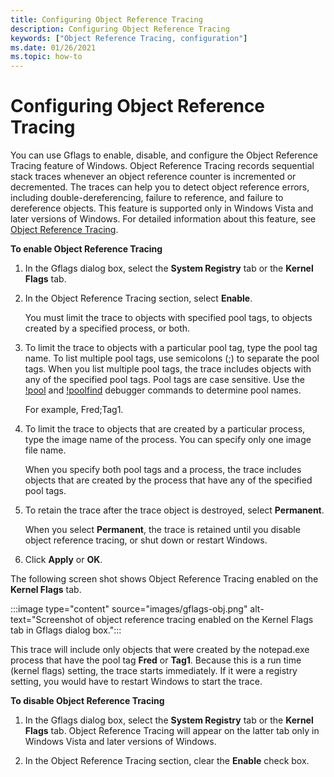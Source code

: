 ```yaml
---
title: Configuring Object Reference Tracing
description: Configuring Object Reference Tracing
keywords: ["Object Reference Tracing, configuration"]
ms.date: 01/26/2021
ms.topic: how-to
---
```


# Configuring Object Reference Tracing


You can use Gflags to enable, disable, and configure the Object Reference Tracing feature of Windows. Object Reference Tracing records sequential stack traces whenever an object reference counter is incremented or decremented. The traces can help you to detect object reference errors, including double-dereferencing, failure to reference, and failure to dereference objects. This feature is supported only in Windows Vista and later versions of Windows. For detailed information about this feature, see [Object Reference Tracing](object-reference-tracing.md).

**To enable Object Reference Tracing**

1.  In the Gflags dialog box, select the **System Registry** tab or the **Kernel Flags** tab.

2.  In the Object Reference Tracing section, select **Enable**.

    You must limit the trace to objects with specified pool tags, to objects created by a specified process, or both.

3.  To limit the trace to objects with a particular pool tag, type the pool tag name. To list multiple pool tags, use semicolons (;) to separate the pool tags. When you list multiple pool tags, the trace includes objects with any of the specified pool tags. Pool tags are case sensitive. Use the [!pool](../debuggercmds/-pool.md) and [!poolfind](../debuggercmds/-poolfind.md) debugger commands to determine pool names.

    For example, Fred;Tag1.

4.  To limit the trace to objects that are created by a particular process, type the image name of the process. You can specify only one image file name.

    When you specify both pool tags and a process, the trace includes objects that are created by the process that have any of the specified pool tags.

5.  To retain the trace after the trace object is destroyed, select **Permanent**.

    When you select **Permanent**, the trace is retained until you disable object reference tracing, or shut down or restart Windows.

6.  Click **Apply** or **OK**.

The following screen shot shows Object Reference Tracing enabled on the **Kernel Flags** tab.

:::image type="content" source="images/gflags-obj.png" alt-text="Screenshot of object reference tracing enabled on the Kernel Flags tab in Gflags dialog box.":::

This trace will include only objects that were created by the notepad.exe process that have the pool tag **Fred** or **Tag1**. Because this is a run time (kernel flags) setting, the trace starts immediately. If it were a registry setting, you would have to restart Windows to start the trace.

**To disable Object Reference Tracing**

1.  In the Gflags dialog box, select the **System Registry** tab or the **Kernel Flags** tab. Object Reference Tracing will appear on the latter tab only in Windows Vista and later versions of Windows.

2.  In the Object Reference Tracing section, clear the **Enable** check box.

 

 
